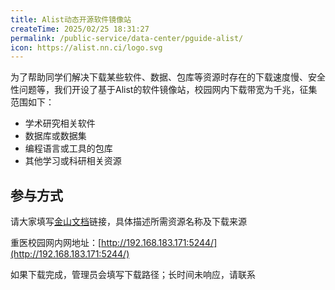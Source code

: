 ```yaml
---
title: Alist动态开源软件镜像站
createTime: 2025/02/25 18:31:27
permalink: /public-service/data-center/pguide-alist/
icon: https://alist.nn.ci/logo.svg
---
```


为了帮助同学们解决下载某些软件、数据、包库等资源时存在的下载速度慢、安全性问题等，我们开设了基于Alist的软件镜像站，校园网内下载带宽为千兆，征集范围如下：

* 学术研究相关软件
* 数据库或数据集
* 编程语言或工具的包库
* 其他学习或科研相关资源

## 参与方式
请大家填写[金山文档](https://www.kdocs.cn/l/crT33WW5UIT9)链接，具体描述所需资源名称及下载来源

重医校园网内网地址：[http://192.168.183.171:5244/](http://192.168.183.171:5244/)

如果下载完成，管理员会填写下载路径；长时间未响应，请联系 
